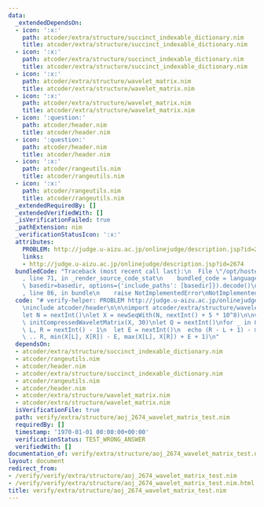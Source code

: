 ```yaml
---
data:
  _extendedDependsOn:
  - icon: ':x:'
    path: atcoder/extra/structure/succinct_indexable_dictionary.nim
    title: atcoder/extra/structure/succinct_indexable_dictionary.nim
  - icon: ':x:'
    path: atcoder/extra/structure/succinct_indexable_dictionary.nim
    title: atcoder/extra/structure/succinct_indexable_dictionary.nim
  - icon: ':x:'
    path: atcoder/extra/structure/wavelet_matrix.nim
    title: atcoder/extra/structure/wavelet_matrix.nim
  - icon: ':x:'
    path: atcoder/extra/structure/wavelet_matrix.nim
    title: atcoder/extra/structure/wavelet_matrix.nim
  - icon: ':question:'
    path: atcoder/header.nim
    title: atcoder/header.nim
  - icon: ':question:'
    path: atcoder/header.nim
    title: atcoder/header.nim
  - icon: ':x:'
    path: atcoder/rangeutils.nim
    title: atcoder/rangeutils.nim
  - icon: ':x:'
    path: atcoder/rangeutils.nim
    title: atcoder/rangeutils.nim
  _extendedRequiredBy: []
  _extendedVerifiedWith: []
  _isVerificationFailed: true
  _pathExtension: nim
  _verificationStatusIcon: ':x:'
  attributes:
    PROBLEM: http://judge.u-aizu.ac.jp/onlinejudge/description.jsp?id=2674
    links:
    - http://judge.u-aizu.ac.jp/onlinejudge/description.jsp?id=2674
  bundledCode: "Traceback (most recent call last):\n  File \"/opt/hostedtoolcache/Python/3.9.6/x64/lib/python3.9/site-packages/onlinejudge_verify/documentation/build.py\"\
    , line 71, in _render_source_code_stat\n    bundled_code = language.bundle(stat.path,\
    \ basedir=basedir, options={'include_paths': [basedir]}).decode()\n  File \"/opt/hostedtoolcache/Python/3.9.6/x64/lib/python3.9/site-packages/onlinejudge_verify/languages/nim.py\"\
    , line 86, in bundle\n    raise NotImplementedError\nNotImplementedError\n"
  code: "# verify-helper: PROBLEM http://judge.u-aizu.ac.jp/onlinejudge/description.jsp?id=2674\n\
    \ninclude atcoder/header\n\n\nimport atcoder/extra/structure/wavelet_matrix\n\n\
    let N = nextInt()\nlet X = newSeqWith(N, nextInt() + 5 * 10^8)\n\nvar matrix =\
    \ initCompressedWaveletMatrix(X, 30)\nlet Q = nextInt()\nfor _ in 0..<Q:\n  let\
    \ L, R = nextInt() - 1\n  let E = nextInt()\n  echo (R - L + 1) - matrix.range_freq(L\
    \ .. R, min(X[L], X[R]) - E, max(X[L], X[R]) + E + 1)\n"
  dependsOn:
  - atcoder/extra/structure/succinct_indexable_dictionary.nim
  - atcoder/rangeutils.nim
  - atcoder/header.nim
  - atcoder/extra/structure/succinct_indexable_dictionary.nim
  - atcoder/rangeutils.nim
  - atcoder/header.nim
  - atcoder/extra/structure/wavelet_matrix.nim
  - atcoder/extra/structure/wavelet_matrix.nim
  isVerificationFile: true
  path: verify/extra/structure/aoj_2674_wavelet_matrix_test.nim
  requiredBy: []
  timestamp: '1970-01-01 00:00:00+00:00'
  verificationStatus: TEST_WRONG_ANSWER
  verifiedWith: []
documentation_of: verify/extra/structure/aoj_2674_wavelet_matrix_test.nim
layout: document
redirect_from:
- /verify/verify/extra/structure/aoj_2674_wavelet_matrix_test.nim
- /verify/verify/extra/structure/aoj_2674_wavelet_matrix_test.nim.html
title: verify/extra/structure/aoj_2674_wavelet_matrix_test.nim
---
```


